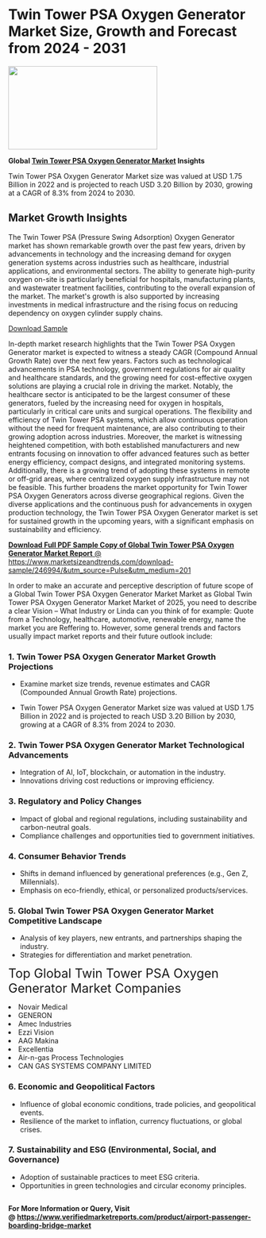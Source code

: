 <H1>Twin Tower PSA Oxygen Generator Market Size, Growth and Forecast from 2024 - 2031</H1><img class="aligncenter size-medium wp-image-584254" src="https://thirdeyenews.in/wp-content/uploads/2024/09/Global-Market-Research-300x168.jpeg" alt="" width="300" height="168" /><p><strong>Global&nbsp;<a href="https://www.marketsizeandtrends.com/download-sample/246994/&amp;utm_source=Pulse&amp;utm_medium=201">Twin Tower PSA Oxygen Generator Market</a> Insights</strong></p><p>Twin Tower PSA Oxygen Generator Market size was valued at USD 1.75 Billion in 2022 and is projected to reach USD 3.20 Billion by 2030, growing at a CAGR of 8.3% from 2024 to 2030.</p><p><h2>Market Growth Insights</h2> <p>The Twin Tower PSA (Pressure Swing Adsorption) Oxygen Generator market has shown remarkable growth over the past few years, driven by advancements in technology and the increasing demand for oxygen generation systems across industries such as healthcare, industrial applications, and environmental sectors. The ability to generate high-purity oxygen on-site is particularly beneficial for hospitals, manufacturing plants, and wastewater treatment facilities, contributing to the overall expansion of the market. The market's growth is also supported by increasing investments in medical infrastructure and the rising focus on reducing dependency on oxygen cylinder supply chains.</p> <p><a href="#">Download Sample</a></p> <p>In-depth market research highlights that the Twin Tower PSA Oxygen Generator market is expected to witness a steady CAGR (Compound Annual Growth Rate) over the next few years. Factors such as technological advancements in PSA technology, government regulations for air quality and healthcare standards, and the growing need for cost-effective oxygen solutions are playing a crucial role in driving the market. Notably, the healthcare sector is anticipated to be the largest consumer of these generators, fueled by the increasing need for oxygen in hospitals, particularly in critical care units and surgical operations. The flexibility and efficiency of Twin Tower PSA systems, which allow continuous operation without the need for frequent maintenance, are also contributing to their growing adoption across industries. Moreover, the market is witnessing heightened competition, with both established manufacturers and new entrants focusing on innovation to offer advanced features such as better energy efficiency, compact designs, and integrated monitoring systems. Additionally, there is a growing trend of adopting these systems in remote or off-grid areas, where centralized oxygen supply infrastructure may not be feasible. This further broadens the market opportunity for Twin Tower PSA Oxygen Generators across diverse geographical regions. Given the diverse applications and the continuous push for advancements in oxygen production technology, the Twin Tower PSA Oxygen Generator market is set for sustained growth in the upcoming years, with a significant emphasis on sustainability and efficiency.</p> <p><a href="#"></p><p><span class=""><strong>Download Full PDF Sample Copy of Global Twin Tower PSA Oxygen Generator Market Report</strong> @ <a href="https://www.marketsizeandtrends.com/download-sample/246994/&amp;utm_source=Pulse&amp;utm_medium=201" target="_blank">https://www.marketsizeandtrends.com/download-sample/246994/&amp;utm_source=Pulse&amp;utm_medium=201</a></span></p><p>In order to make an accurate and perceptive description of future scope of a Global&nbsp;Twin Tower PSA Oxygen Generator Market Market as Global&nbsp;Twin Tower PSA Oxygen Generator Market Market of 2025, you need to describe a clear Vision &ndash; What Industry or Linda can you think of for example: Quote from a Technology, healthcare, automotive, renewable energy, name the market you are Reffering to. However, some general trends and factors usually impact market reports and their future outlook include:</p><h3>1.&nbsp;<strong>Twin Tower PSA Oxygen Generator Market Growth Projections</strong></h3><ul><li>Examine market size trends, revenue estimates and CAGR (Compounded Annual Growth Rate) projections.</li><li><p>Twin Tower PSA Oxygen Generator Market size was valued at USD 1.75 Billion in 2022 and is projected to reach USD 3.20 Billion by 2030, growing at a CAGR of 8.3% from 2024 to 2030.</p></li></ul><h3>2.&nbsp;<strong>Twin Tower PSA Oxygen Generator Market Technological Advancements</strong></h3><ul><li>Integration of AI, IoT, blockchain, or automation in the industry.</li><li>Innovations driving cost reductions or improving efficiency.</li></ul><h3>3.&nbsp;<strong>Regulatory and Policy Changes</strong></h3><ul><li>Impact of global and regional regulations, including sustainability and carbon-neutral goals.</li><li>Compliance challenges and opportunities tied to government initiatives.</li></ul><h3>4.&nbsp;<strong>Consumer Behavior Trends</strong></h3><ul><li>Shifts in demand influenced by generational preferences (e.g., Gen Z, Millennials).</li><li>Emphasis on eco-friendly, ethical, or personalized products/services.</li></ul><h3>5.&nbsp;<strong>Global Twin Tower PSA Oxygen Generator Market Competitive Landscape</strong></h3><ul><li>Analysis of key players, new entrants, and partnerships shaping the industry.</li><li>Strategies for differentiation and market penetration.</li></ul><p data-pm-slice="1 1 []"><span style="color: inherit; font-family: inherit; font-size: 25px;">Top Global Twin Tower PSA Oxygen Generator Market Companies</span></p><div class="" data-test-id=""><p><li>Novair Medical</li><li> GENERON</li><li> Amec Industries</li><li> Ezzi Vision</li><li> AAG Makina</li><li> Excellentia</li><li> Air-n-gas Process Technologies</li><li> CAN GAS SYSTEMS COMPANY LIMITED</li></p></div><h3>6.&nbsp;<strong>Economic and Geopolitical Factors</strong></h3><ul><li>Influence of global economic conditions, trade policies, and geopolitical events.</li><li>Resilience of the market to inflation, currency fluctuations, or global crises.</li></ul><h3>7.&nbsp;<strong>Sustainability and ESG (Environmental, Social, and Governance)</strong></h3><ul><li>Adoption of sustainable practices to meet ESG criteria.</li><li>Opportunities in green technologies and circular economy principles.</li></ul><h2><strong style="font-size: 14px;">For More Information or Query, Visit @&nbsp;</strong><a style="background-color: #ffffff; font-size: 14px;" href="https://www.marketsizeandtrends.com/report/twin-tower-psa-oxygen-generator-market/" target="_blank">https://www.verifiedmarketreports.com/product/airport-passenger-boarding-bridge-market</a></h2>
